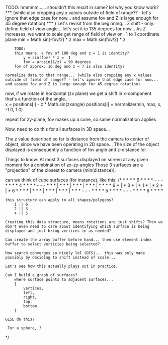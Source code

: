 TODO: hmmmm...... shouldn't this result in same? lol why you know work?
	*** (while also cropping any x values outside of field of range?? - let's ignore that edge case for now... and assume fov and Z is large enough for 45 degree rotation) ***
}
 Let's revisit from the beginning...
 Z shift - only:
 define field of view angle... let's set it to 135 degrees for now...
 As Z increases, we want to scale
	get range of field of view on -1 to 1 coordinate plane 
		min = Math.sin(-fov/2) * z
		max = Math.sin(fov/2) * z

		TODO:
		this means, a fov of 180 deg and z = 1 is identity?
			y = sin(fov) * z =  1
			fov = arcsin(1/z) = 90 degrees
		fov of approx. 16 deg and z = 7 is also identity?

 	normalize data to that range... (while also cropping any x values outside of field of range?? - let's ignore that edge case for now... and assume fov and Z is large enough for 45 degree rotation)
			
 now, if we rotate in horizontal (zx plane) we get a shift in x-component that's a function of the angle...			
	x = positions[i] - z * Math.sin(zxangle)
  positions[i] = normalize(min, max, x, -1.0, 1.0)

 repeat for zy-plane, fov makes up a cone, so same normalization applies
 

 Now, need to do this for all surfaces in 3D space...

 The z value described so far is distance from the camera to center of object, since we have been operating in 2D space... 
	The size of the object displayed is consequently a function of fov angle and z-distance lol.
	

 Things to know:
	At most 3 surfaces displayed on screen at any given moment for a combination of zx-zy-angles
	Those 3 surfaces are a "projection" of the closest to camera (min(distance)).
 	

 can we think of cube surfaces (for instance), like this:
/*
					* * *
					* 6 *
					* * *
					- - -
					* * *
					* 4 *
					* * * 
					- - -
	* * * |	* * * | * * * | * * * | * * *
	* 6 * |	* 3 * | * 1 * | * 2 * | * 6 *
	* * * |	* * * | * * * | * * * | * * *
					- - -
					* * *
					* 5 *
					* * * 
					- - -
					* * *
					* 6 *
					* * *
					
	this structure can apply to all shapes/polygons?
		1 || 6
		2 || 3
		4 || 5
		
	Creating this data structure, means rotations are just shifts? Then we don't even need to care about identifying which surface is being displayed and just bring vertices in as needed?
	
	Can create the array buffer before hand... then use element index buffer to select verticies being selected?
	
	How search converges so nicely lol (DFS)... this was only made possibly by deciding to shift instead of scale...
	
	Let's see how this actually plays out in practice.
	
	Can I build a graph of surfaces?
		where surface points to adjacent surfaces...
		{
			vertices,
			left,
			right,
			top,
			bottom
		}
		
	GLSL do this?
	
	 For a sphere, ?
*/		    
